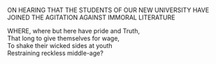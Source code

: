 ON HEARING THAT THE STUDENTS OF OUR NEW UNIVERSITY HAVE JOINED THE AGITATION AGAINST IMMORAL LITERATURE  
  
WHERE, where but here have pride and Truth,  
That long to give themselves for wage,  
To shake their wicked sides at youth  
Restraining reckless middle-age?  
